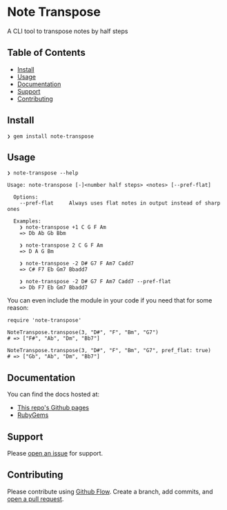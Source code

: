 # Note Transpose

A CLI tool to transpose notes by half steps

## Table of Contents

- [Install](#install)
- [Usage](#usage)
- [Documentation](#documentation)
- [Support](#support)
- [Contributing](#contributing)

## Install

    ❯ gem install note-transpose

## Usage

    ❯ note-transpose --help

    Usage: note-transpose [-]<number half steps> <notes> [--pref-flat]

      Options:
        --pref-flat     Always uses flat notes in output instead of sharp ones

      Examples:
        ❯ note-transpose +1 C G F Am
        => Db Ab Gb Bbm

        ❯ note-transpose 2 C G F Am
        => D A G Bm

        ❯ note-transpose -2 D# G7 F Am7 Cadd7
        => C# F7 Eb Gm7 Bbadd7

        ❯ note-transpose -2 D# G7 F Am7 Cadd7 --pref-flat
        => Db F7 Eb Gm7 Bbadd7

You can even include the module in your code if you need that for some reason:

    require 'note-transpose'

    NoteTranspose.transpose(3, "D#", "F", "Bm", "G7")
    # => ["F#", "Ab", "Dm", "Bb7"]

    NoteTranspose.transpose(3, "D#", "F", "Bm", "G7", pref_flat: true)
    # => ["Gb", "Ab", "Dm", "Bb7"]

## Documentation

You can find the docs hosted at:

- [This repo's Github pages](https://vyder.github.io/note-transpose/)
- [RubyGems](https://rubygems.org/gems/note-transpose)

## Support

Please [open an issue](https://github.com/vyder/note-transpose/issues/new) for support.

## Contributing

Please contribute using [Github Flow](https://guides.github.com/introduction/flow/). Create a branch, add commits, and [open a pull request](https://github.com/vyder/note-transpose/compare/).
